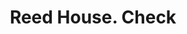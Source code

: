 ---
doi: 10.7916/D83X9JR5
date_other: '1870'
date_other_textual: 1870-1879
form: printed ephemera
genre:
- Checks (bank checks)
name:
- Reed House
object_in_context_url: https://biggert.cul.columbia.edu/items/view/ave_biggert_01363
subject_hierarchical_geographic:
- Erie, Pennsylvania, United States
subject_name:
- Reed House
title: Reed House. Check
sort_title: Reed House. Check
call_number: ave_biggert_01363
coordinates:
- 42.129444444444445,-80.085
pid: ave_biggert_01363
identifiers: ave_biggert_01363
canvas_id: ldpd:396625
permalink: "/items/ave_biggert_01363/"
layout: iiif-image-page
---